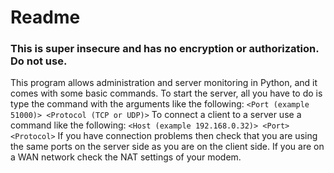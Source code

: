 # Readme
### This is super insecure and has no encryption or authorization. Do not use.

This program allows administration and server monitoring in Python, and it comes with some basic commands. To start the server, all you have to do is type the command with the arguments like the following:
```<Port (example 51000)> <Protocol (TCP or UDP)>```
To connect a client to a server use a command like the following:
```<Host (example 192.168.0.32)> <Port> <Protocol>```
If you have connection problems then check that you are using the same ports on the server side as you are on the client side. If you are on a WAN network check the NAT settings of your modem.
